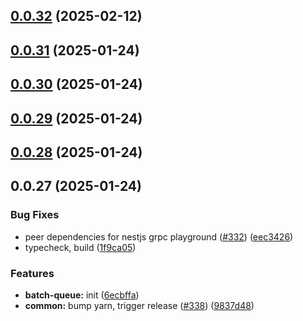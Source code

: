

## [0.0.32](https://github.com/atls/nestjs/compare/@atls/nestjs-grpc-playground@0.0.31...@atls/nestjs-grpc-playground@0.0.32) (2025-02-12)






## [0.0.31](https://github.com/atls/nestjs/compare/@atls/nestjs-grpc-playground@0.0.30...@atls/nestjs-grpc-playground@0.0.31) (2025-01-24)






## [0.0.30](https://github.com/atls/nestjs/compare/@atls/nestjs-grpc-playground@0.0.29...@atls/nestjs-grpc-playground@0.0.30) (2025-01-24)






## [0.0.29](https://github.com/atls/nestjs/compare/@atls/nestjs-grpc-playground@0.0.28...@atls/nestjs-grpc-playground@0.0.29) (2025-01-24)






## [0.0.28](https://github.com/atls/nestjs/compare/@atls/nestjs-grpc-playground@0.0.27...@atls/nestjs-grpc-playground@0.0.28) (2025-01-24)






## 0.0.27 (2025-01-24)


### Bug Fixes


* peer dependencies for nestjs grpc playground ([#332](https://github.com/atls/nestjs/issues/332)) ([eec3426](https://github.com/atls/nestjs/commit/eec342624f13af990f9e39d233ccc0dd2f83098e))
* typecheck, build ([1f9ca05](https://github.com/atls/nestjs/commit/1f9ca0533705c5977ccbfd152a59f545d3f01f1c))

### Features


* **batch-queue:** init ([6ecbffa](https://github.com/atls/nestjs/commit/6ecbffa3fc54f9bb33ac1ae57b274772b99c8e9d))
* **common:** bump yarn, trigger release ([#338](https://github.com/atls/nestjs/issues/338)) ([9837d48](https://github.com/atls/nestjs/commit/9837d482f75928a3ac132d0306ab6de04d8a04b9))


